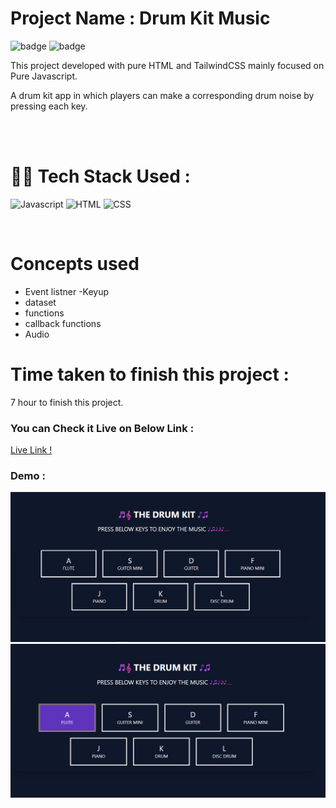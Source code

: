# Project Name : **Drum Kit Music** 
![badge](https://img.shields.io/badge/iNeuron-LCO-green) ![badge](https://img.shields.io/badge/Hitesh--Choudhary-Full%20Stack%20Javascript%20Course-orange)

This project developed with pure HTML and TailwindCSS mainly focused on Pure Javascript. <br/>

A drum kit app in which players can make a corresponding drum noise by pressing each key. 

<br/>

<br/>

# 👩‍💻 Tech Stack Used :

![Javascript](https://img.shields.io/badge/JavaScript-F7DF1E?style=for-the-badge&logo=javascript&logoColor=black) ![HTML](https://img.shields.io/badge/HTML5-E34F26?style=for-the-badge&logo=html5&logoColor=white) ![CSS](https://img.shields.io/badge/CSS-239120?&style=for-the-badge&logo=css3&logoColor=white) 

<br/>

# Concepts used 
- Event listner -Keyup
- dataset
- functions
- callback functions
- Audio


# Time taken to finish this project :

7 hour to finish this project.

### You can Check it Live on Below Link :

[Live Link !](https://drum-kit-music-app-js.netlify.app/)

### Demo :

![App Image](https://github.com/anitha-nagadasarink/drum-kit/blob/Javascript-projects/images/demo.PNG)
![App Image](https://github.com/anitha-nagadasarink/drum-kit/blob/Javascript-projects/images/demo-1.PNG)



